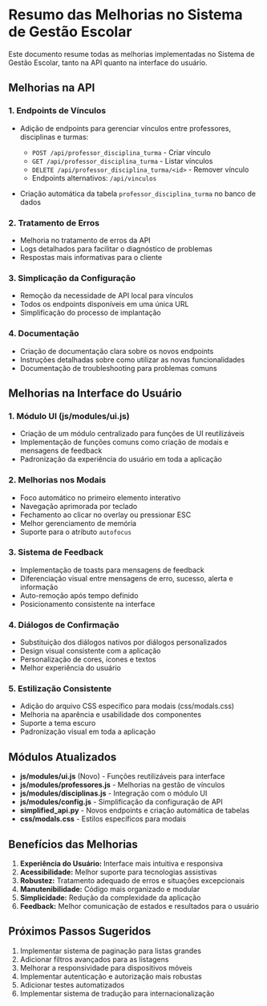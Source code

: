 # Resumo das Melhorias no Sistema de Gestão Escolar

Este documento resume todas as melhorias implementadas no Sistema de Gestão Escolar, tanto na API quanto na interface do usuário.

## Melhorias na API

### 1. Endpoints de Vínculos

- Adição de endpoints para gerenciar vínculos entre professores, disciplinas e turmas:
  - `POST /api/professor_disciplina_turma` - Criar vínculo
  - `GET /api/professor_disciplina_turma` - Listar vínculos
  - `DELETE /api/professor_disciplina_turma/<id>` - Remover vínculo
  - Endpoints alternativos: `/api/vinculos`

- Criação automática da tabela `professor_disciplina_turma` no banco de dados

### 2. Tratamento de Erros

- Melhoria no tratamento de erros da API
- Logs detalhados para facilitar o diagnóstico de problemas
- Respostas mais informativas para o cliente

### 3. Simplicação da Configuração

- Remoção da necessidade de API local para vínculos
- Todos os endpoints disponíveis em uma única URL
- Simplificação do processo de implantação

### 4. Documentação

- Criação de documentação clara sobre os novos endpoints 
- Instruções detalhadas sobre como utilizar as novas funcionalidades
- Documentação de troubleshooting para problemas comuns

## Melhorias na Interface do Usuário

### 1. Módulo UI (js/modules/ui.js)

- Criação de um módulo centralizado para funções de UI reutilizáveis
- Implementação de funções comuns como criação de modais e mensagens de feedback
- Padronização da experiência do usuário em toda a aplicação

### 2. Melhorias nos Modais

- Foco automático no primeiro elemento interativo
- Navegação aprimorada por teclado
- Fechamento ao clicar no overlay ou pressionar ESC
- Melhor gerenciamento de memória
- Suporte para o atributo `autofocus`

### 3. Sistema de Feedback

- Implementação de toasts para mensagens de feedback
- Diferenciação visual entre mensagens de erro, sucesso, alerta e informação
- Auto-remoção após tempo definido
- Posicionamento consistente na interface

### 4. Diálogos de Confirmação

- Substituição dos diálogos nativos por diálogos personalizados
- Design visual consistente com a aplicação
- Personalização de cores, ícones e textos
- Melhor experiência do usuário

### 5. Estilização Consistente

- Adição do arquivo CSS específico para modais (css/modals.css)
- Melhoria na aparência e usabilidade dos componentes
- Suporte a tema escuro
- Padronização visual em toda a aplicação

## Módulos Atualizados

- **js/modules/ui.js** (Novo) - Funções reutilizáveis para interface
- **js/modules/professores.js** - Melhorias na gestão de vínculos
- **js/modules/disciplinas.js** - Integração com o módulo UI
- **js/modules/config.js** - Simplificação da configuração de API
- **simplified_api.py** - Novos endpoints e criação automática de tabelas
- **css/modals.css** - Estilos específicos para modais

## Benefícios das Melhorias

1. **Experiência do Usuário:** Interface mais intuitiva e responsiva
2. **Acessibilidade:** Melhor suporte para tecnologias assistivas
3. **Robustez:** Tratamento adequado de erros e situações excepcionais
4. **Manutenibilidade:** Código mais organizado e modular
5. **Simplicidade:** Redução da complexidade da aplicação
6. **Feedback:** Melhor comunicação de estados e resultados para o usuário

## Próximos Passos Sugeridos

1. Implementar sistema de paginação para listas grandes
2. Adicionar filtros avançados para as listagens
3. Melhorar a responsividade para dispositivos móveis
4. Implementar autenticação e autorização mais robustas
5. Adicionar testes automatizados
6. Implementar sistema de tradução para internacionalização 